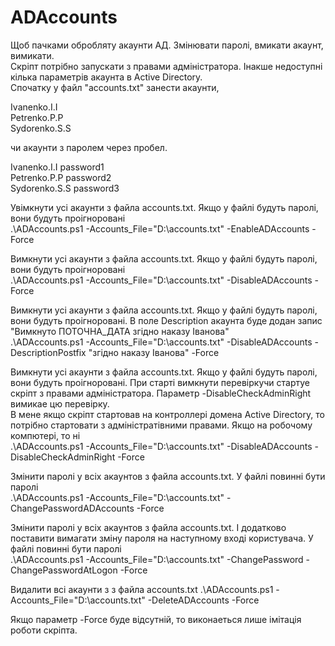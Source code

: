 # ADAccounts
Щоб пачками обробляту акаунти АД. Змінювати паролі, вмикати акаунт, вимикати.   
Скріпт потрібно запускати з правами адміністратора. Інакше недоступні кілька параметрів акаунта в Active Directory.  
Спочатку у файл "accounts.txt" занести акаунти,  

Ivanenko.I.I  
Petrenko.P.P  
Sydorenko.S.S  

чи акаунти з паролем через пробел.  

Ivanenko.I.I password1  
Petrenko.P.P password2  
Sydorenko.S.S password3  

Увімкнути усі акаунти з файла accounts.txt. Якщо у файлі будуть паролі, вони будуть проігноровані  
.\ADAccounts.ps1 -Accounts_File="D:\accounts.txt" -EnableADAccounts -Force

Вимкнути усі акаунти з файла accounts.txt. Якщо у файлі будуть паролі, вони будуть проігноровані  
.\ADAccounts.ps1 -Accounts_File="D:\accounts.txt" -DisableADAccounts -Force

Вимкнути усі акаунти з файла accounts.txt. Якщо у файлі будуть паролі, вони будуть проігноровані.    В поле Description акаунта буде додан запис "Вимкнуто ПОТОЧНА_ДАТА згідно наказу Іванова"  
.\ADAccounts.ps1 -Accounts_File="D:\accounts.txt" -DisableADAccounts -DescriptionPostfix "згідно наказу Іванова" -Force

Вимкнути усі акаунти з файла accounts.txt. Якщо у файлі будуть паролі, вони будуть проігноровані. При старті вимкнути перевіркучи стартуе скріпт з правами адміністратора. Параметр -DisableCheckAdminRight вимикае цю перевірку.    
В мене якщо скріпт стартовав на контроллері домена Active Directory, то потрібно стартовати з адміністратівними правами. Якщо на робочому компютері, то ні   
.\ADAccounts.ps1 -Accounts_File="D:\accounts.txt" -DisableADAccounts -DisableCheckAdminRight -Force

Змінити паролі у всіх акаунтов з файла accounts.txt. У файлі повинні бути паролі  
.\ADAccounts.ps1 -Accounts_File="D:\accounts.txt" -ChangePasswordADAccounts -Force

Змінити паролі у всіх акаунтов з файла accounts.txt. І додатково поставити вимагати зміну пароля на наступному вході користувача. У файлі повинні бути паролі  
.\ADAccounts.ps1 -Accounts_File="D:\accounts.txt" -ChangePassword -ChangePasswordAtLogon -Force

Видалити всі акаунти з з файла accounts.txt
.\ADAccounts.ps1 -Accounts_File="D:\accounts.txt" -DeleteADAccounts -Force

Якщо параметр -Force буде відсутній, то виконаеться лише імітація роботи скріпта.
